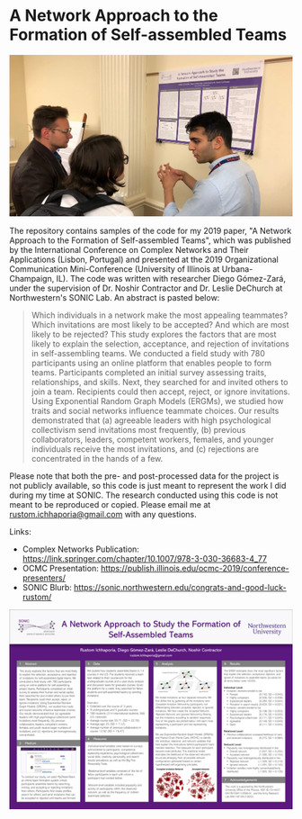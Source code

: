 # A Network Approach to the Formation of Self-assembled Teams

<img src='pics/explaining1.jpeg' width="1100"/>

The repository contains samples of the code for my 2019 paper, "A Network Approach to the Formation of Self-assembled Teams", which was published by the International Conference on Complex Networks and Their Applications (Lisbon, Portugal) and presented at the 2019 Organizational Communication Mini-Conference (University of Illinois at Urbana-Champaign, IL). The code was written with researcher Diego Gómez-Zará, under the supervision of Dr. Noshir Contractor and Dr. Leslie DeChurch at Northwestern's SONIC Lab. An abstract is pasted below: 

> Which individuals in a network make the most appealing teammates? Which invitations are most likely to be accepted? And which are most likely to be rejected? This study explores the factors that are most likely to explain the selection, acceptance, and rejection of invitations in self-assembling teams. We conducted a field study with 780 participants using an online platform that enables people to form teams. Participants completed an initial survey assessing traits, relationships, and skills. Next, they searched for and invited others to join a team. Recipients could then accept, reject, or ignore invitations. Using Exponential Random Graph Models (ERGMs), we studied how traits and social networks influence teammate choices. Our results demonstrated that (a) agreeable leaders with high psychological collectivism send invitations most frequently, (b) previous collaborators, leaders, competent workers, females, and younger individuals receive the most invitations, and (c) rejections are concentrated in the hands of a few.

Please note that both the pre- and post-processed data for the project is not publicly available, so this code is just meant to represent the work I did during my time at SONIC. The research conducted using this code is not meant to be reproduced or copied. Please email me at rustom.ichhaporia@gmail.com with any questions. 

Links:
* Complex Networks Publication: https://link.springer.com/chapter/10.1007/978-3-030-36683-4_77
* OCMC Presentation: https://publish.illinois.edu/ocmc-2019/conference-presenters/
* SONIC Blurb: https://sonic.northwestern.edu/congrats-and-good-luck-rustom/

<img src="poster/final-ocmc-poster.png" width="1100"/>